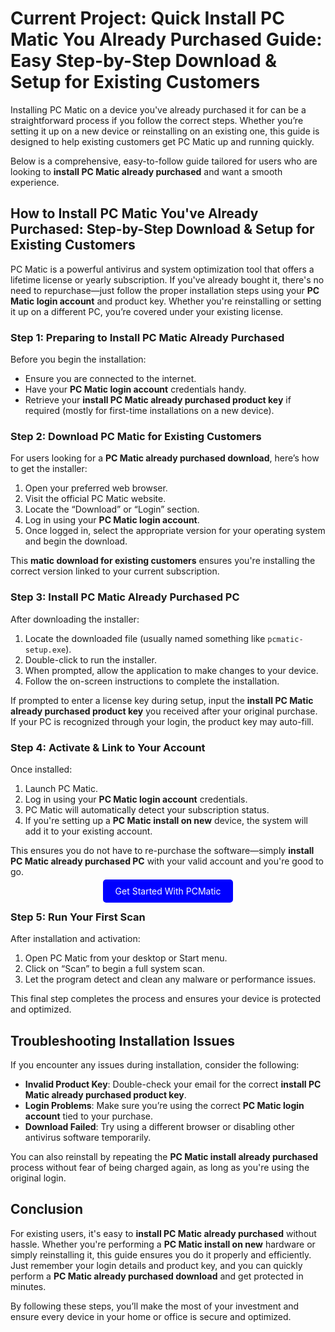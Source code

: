 # Current Project: Quick Install PC Matic You Already Purchased Guide: Easy Step-by-Step Download & Setup for Existing Customers

Installing PC Matic on a device you've already purchased it for can be a straightforward process if you follow the correct steps. Whether you’re setting it up on a new device or reinstalling on an existing one, this guide is designed to help existing customers get PC Matic up and running quickly.

Below is a comprehensive, easy-to-follow guide tailored for users who are looking to **install PC Matic already purchased** and want a smooth experience.



## How to Install PC Matic You've Already Purchased: Step-by-Step Download & Setup for Existing Customers

PC Matic is a powerful antivirus and system optimization tool that offers a lifetime license or yearly subscription. If you've already bought it, there's no need to repurchase—just follow the proper installation steps using your **PC Matic login account** and product key. Whether you're reinstalling or setting it up on a different PC, you’re covered under your existing license.


### Step 1: Preparing to Install PC Matic Already Purchased

Before you begin the installation:

* Ensure you are connected to the internet.
* Have your **PC Matic login account** credentials handy.
* Retrieve your **install PC Matic already purchased product key** if required (mostly for first-time installations on a new device).


### Step 2: Download PC Matic for Existing Customers

For users looking for a **PC Matic already purchased download**, here’s how to get the installer:

1. Open your preferred web browser.
2. Visit the official PC Matic website.
3. Locate the “Download” or “Login” section.
4. Log in using your **PC Matic login account**.
5. Once logged in, select the appropriate version for your operating system and begin the download.

This **matic download for existing customers** ensures you're installing the correct version linked to your current subscription.


### Step 3: Install PC Matic Already Purchased PC

After downloading the installer:

1. Locate the downloaded file (usually named something like `pcmatic-setup.exe`).
2. Double-click to run the installer.
3. When prompted, allow the application to make changes to your device.
4. Follow the on-screen instructions to complete the installation.

If prompted to enter a license key during setup, input the **install PC Matic already purchased product key** you received after your original purchase. If your PC is recognized through your login, the product key may auto-fill.


### Step 4: Activate & Link to Your Account

Once installed:

1. Launch PC Matic.
2. Log in using your **PC Matic login account** credentials.
3. PC Matic will automatically detect your subscription status.
4. If you're setting up a **PC Matic install on new** device, the system will add it to your existing account.

This ensures you do not have to re-purchase the software—simply **install PC Matic already purchased PC** with your valid account and you're good to go.

<center><a href="https://mylicensepage.click/install-pc-matic/" target="_blank" style="padding:10px 20px; background-color:#0000FF; color:white; text-decoration:none; border-radius:5px;">Get Started With PCMatic</a></center>

### Step 5: Run Your First Scan

After installation and activation:

1. Open PC Matic from your desktop or Start menu.
2. Click on “Scan” to begin a full system scan.
3. Let the program detect and clean any malware or performance issues.

This final step completes the process and ensures your device is protected and optimized.


## Troubleshooting Installation Issues

If you encounter any issues during installation, consider the following:

* **Invalid Product Key**: Double-check your email for the correct **install PC Matic already purchased product key**.
* **Login Problems**: Make sure you’re using the correct **PC Matic login account** tied to your purchase.
* **Download Failed**: Try using a different browser or disabling other antivirus software temporarily.

You can also reinstall by repeating the **PC Matic install already purchased** process without fear of being charged again, as long as you're using the original login.


## Conclusion

For existing users, it's easy to **install PC Matic already purchased** without hassle. Whether you're performing a **PC Matic install on new** hardware or simply reinstalling it, this guide ensures you do it properly and efficiently. Just remember your login details and product key, and you can quickly perform a **PC Matic already purchased download** and get protected in minutes.

By following these steps, you’ll make the most of your investment and ensure every device in your home or office is secure and optimized.


